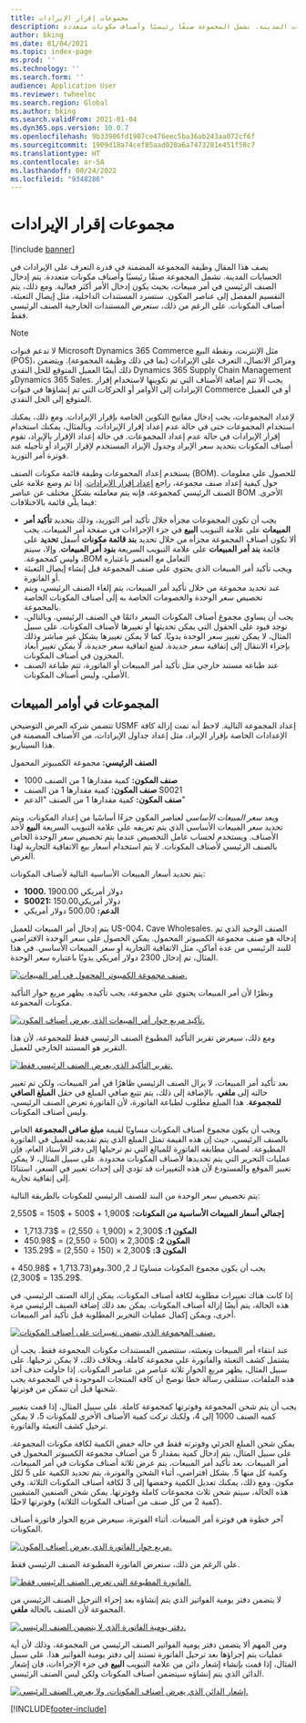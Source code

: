 ```yaml
---
title: مجموعات إقرار الإيرادات
description: يصف هذا المقال وظيفة المجموعة المضمنة في قدرة التعرف على الإيرادات في الحسابات المدينة. تشمل المجموعة صنفًا رئيسيًا وأصناف مكونات متعددة.
author: bking
ms.date: 01/04/2021
ms.topic: index-page
ms.prod: ''
ms.technology: ''
ms.search.form: ''
audience: Application User
ms.reviewer: twheeloc
ms.search.region: Global
ms.author: bking
ms.search.validFrom: 2021-01-04
ms.dyn365.ops.version: 10.0.7
ms.openlocfilehash: 9b33906fd1907ce476eec5ba36ab243aa072cf6f
ms.sourcegitcommit: 1909d18a74cef85aad020a6a7473281e451f58c7
ms.translationtype: HT
ms.contentlocale: ar-SA
ms.lasthandoff: 08/24/2022
ms.locfileid: "9348286"
---
```

# <a name="revenue-recognition-bundles"></a>مجموعات إقرار الإيرادات

[!include [banner](../includes/banner.md)]

يصف هذا المقال وظيفة المجموعة المضمنة في قدرة التعرف على الإيرادات في الحسابات المدينة. تشمل المجموعة صنفًا رئيسيًا وأصناف مكونات متعددة. يتم إدخال الصنف الرئيسي في أمر مبيعات، بحيث يكون إدخال الأمر أكثر فعالية. ومع ذلك، يتم التقسيم المفصل إلى عناصر المكون. ستسرد المستندات الداخلية، مثل إيصال التعبئة، أصناف المكونات. على الرغم من ذلك، ستعرض المستندات الخارجية الصنف الرئيسي فقط.

> [!NOTE]
> لا تدعم قنوات Microsoft Dynamics 365 Commerce مثل الإنترنت، ونقطة البيع (POS)، ومراكز الاتصال، التعرف على الإيرادات (بما في ذلك وظيفة المجموعة). ويتضمن ذلك أيضًا العميل المتوقع للحل النقدي Dynamics 365 Supply Chain Management وDynamics 365 Sales. يجب ألا تتم إضافة الأصناف التي تم تكوينها لاستخدام إقرار الإيرادات إلى الأوامر أو الحركات التي تم إنشاؤها في قنوات Commerce أو في العميل المتوقع إلى الحل النقدي.

لإعداد المجموعات، يجب إدخال مفاتيح التكوين الخاصة بإقرار الإيرادات. ومع ذلك، يمكنك استخدام المجموعات حتى في حالة عدم إعداد إقرار الإيرادات. وبالمثال، يمكنك استخدام إقرار الإيرادات في حالة عدم إعداد المجموعات. في حالة إعداد الإقرار بالإيراد، تقوم أصناف المكونات بتحديد سعر الإيراد وجدول الإيراد المستخدم لإقرار الإيراد أو تأجيله عند فوترة أمر التوريد.

يستخدم إعداد المجموعات وظيفة قائمة مكونات الصنف (BOM). للحصول علي معلومات حول كيفية إعداد صنف مجموعة، راجع [‏‫إعداد إقرار الإيرادات‬](revenue-recognition-setup.md). إذا تم وضع علامة على الصنف الرئيسي كمجموعة، فإنه يتم معاملته بشكلٍ مختلف عن عناصر BOM الأخرى. فيما يلي قائمة بالاختلافات:

- يجب أن تكون المجموعات مجزأه خلال تأكيد أمر التوريد، وذلك بتحديد **تأكيد أمر المبيعات** على علامة التبويب **البيع** في جزء الإجراءات في صفحة أمر المبيعات. يجب ألا تكون أصناف المجموعة مجزأه من خلال تحديد **بند قائمة مكونات** أسفل **تحديد** على قائمة **بند أمر المبيعات** على ‏‫علامة التبويب السريعة **بنود أمر المبيعات**. وإلا، سيتم التعامل مع العنصر باعتباره BOM، وليس كمجموعة.
- ويجب تأكيد أمر المبيعات الذي يحتوي على صنف المجموعة قبل إنشاء إيصال التعبئة أو الفاتورة.
- عند تحديد مجموعة من خلال تأكيد أمر المبيعات، يتم إلغاء الصنف الرئيسي، ويتم تخصيص سعر الوحدة والخصومات الخاصة به إلى أصناف المكونات الخاصة بالمجموعة.
- يجب أن يساوي مجموع أصناف المكونات السعر دائمًا في الصنف الرئيسي. وبالتالي، توجد قيود على الحقول التي يمكن تحديثها أو تغييرها لأصناف المكونات. على سبيل المثال، لا يمكن تغيير سعر الوحدة يدويًا. كما لا يمكن تغييرها بشكلٍ غير مباشر وذلك بإجراء الانتقال إلى إتفاقية سعر جديدة. لمنع اتفاقية سعر جديدة، لا يمكن تغيير أبعاد المخزون في أصناف المكونات.
- عند طباعه مستند خارجي مثل تأكيد أمر المبيعات أو الفاتورة، تتم طباعة الصنف الأصلي، وليس أصناف المكونات.

## <a name="bundles-on-sales-orders"></a>المجموعات في أوامر المبيعات

تتضمن شركه العرض التوضيحي USMF إعداد المجموعة التالية. لاحظ أنه تمت إزالة كافة الإعدادات الخاصة بإقرار الإيراد، مثل إعداد جداول الإيرادات، من الأصناف المضمنة في هذا السيناريو.

**الصنف الرئيسي:** مجموعة الكمبيوتر المحمول

- **صنف المكون:** كمية مقدارها 1 من الصنف 1000
- **صنف المكون:** كمية مقدارها 1 من الصنف S0021
- **صنف المكون:** كمية مقدارها 1 من الصنف "الدعم"

ويعد *سعر المبيعات الأساسي* لعناصر المكون جزءًا أساسًيا من إعداد المكونات. ويتم تحديد سعر المبيعات الأساسي الذي يتم تعريفه على علامة التبويب السريعة **البيع** لأحد الأصناف. ويستخدم لحساب عامل التخصيص عندما يتم تخصيص سعر الوحدة الخاص بالصنف الرئيسي لأصناف المكونات. لا يتم استخدام أسعار بيع الاتفاقية التجارية لهذا الغرض.

يتم تحديد أسعار المبيعات الأساسية التالية لأصناف المكونات:

- **1000.** 1900.00 دولار أمريكي
- **S0021:** 150.00دولار أمريكي
- **الدعم:** 500.00 دولار أمريكي

يتم إدخال أمر المبيعات للعميل US-004، Cave Wholesales. الصنف الوحيد الذي تم إدخاله هو صنف مجموعة الكمبيوتر المحمول‬. يمكن الحصول على سعر الوحدة الافتراضي للبند الرئيسي من عدة أماكن، مثل الاتفاقية التجارية أو سعر المبيعات الأساسي. في هذا المثال، تم إدخال 2300 دولار أمريكي يدويًا باعتباره سعر الوحدة.

[![صنف مجموعة الكمبيوتر المحمول في أمر المبيعات.](./media/bundle-01.png)](./media/bundle-01.png)

ونظرًا لأن أمر المبيعات يحتوي على مجموعة، يجب تأكيده. يظهر مربع حوار التأكيد مكونات المجموعة.

[![تأكيد مربع حوار أمر المبيعات الذي يعرض أصناف المكون.](./media/bundle-02.png)](./media/bundle-02.png)

ومع ذلك، سيعرض تقرير التأكيد المطبوع الصنف الرئيسي فقط للمجموعة، لأن هذا التقرير هو المستند الخارجي للعميل.

[![تقرير التأكيد الذي يعرض الصنف الرئيسي فقط.](./media/bundle-03.png)](./media/bundle-03.png)

بعد تأكيد أمر المبيعات، لا يزال الصنف الرئيسي ظاهرًا في أمر المبيعات، ولكن تم تغيير حالته إلى **ملغي**. بالإضافة إلى ذلك، يتم تتبع صافي المبلغ في حقل **المبلغ الصافي للمجموعة**. هذا المبلغ مطلوب لطباعة الفاتورة، لأن الفاتورة تعرض الصنف الرئيسي، وليس أصناف المكونات.

ويجب أن يكون مجموع أصناف المكونات مساويًا لقيمة **مبلغ صافي المجموعة** الخاص بالصنف الرئيسي، حيث إن هذه القيمة تمثل المبلغ الذي يتم تقديمه للعميل في الفاتورة المطبوعة. لضمان مطابقه الفاتورة للمبالغ التي تم ترحيلها إلى دفتر الأستاذ العام، فإن عمليات التحرير التي يتم تحديدها لأصناف المكونات محدودة. على سبيل المثال، لا يمكن تغيير الموقع والمستودع لأن هذه التغييرات قد تؤدي إلى إحداث تغيير في السعر، استنادًا إلى إتفاقية تجارية.

يتم تخصيص سعر الوحدة من البند للصنف الرئيسي للمكونات بالطريقة التالية:

**إجمالي أسعار المبيعات الأساسية من المكونات:** $1,900 + $500 + $150 = $2,550

- **المكون 1:** $2,300 × (1,900 ÷ 2,550) = $1,713.73
- **المكون 2:** $2,300 × (500 ÷ 2,550) = $450.98
- **المكون 3:** $2,300 × (150 ÷ 2,550) = $135.29

يجب أن يكون مجموع المكونات مساويًا لـ $2,300، وهو ($1,713.73 + $450.98 + $135.29 = $2,300).

إذا كانت هناك تغييرات مطلوبة لكافة أصناف المكونات، يمكن إزالة الصنف الرئيسي. في هذه الحالة، يتم أيضًا إزالة أصناف المكونات. يمكن بعد ذلك إضافة الصنف الرئيسي مرة أخرى، ويمكن إكمال عمليات التحرير المطلوبة قبل تأكيد أمر المبيعات.

[![صنف المجموعة الذي يتضمن تغييرات على أصناف المكونات.](./media/bundle-04.png)](./media/bundle-04.png)

عند انتقاء أمر المبيعات وتعبئته، ستتضمن المستندات مكونات المجموعة فقط. يجب أن يشتمل كشف التعبئة والفاتورة علي مجموعة كاملة. وبخلاف ذلك، لا يمكن ترحيلها. على سبيل المثال، يظهر مربع الحوار ثلاثة عناصر من عناصر المكونات. إذا حاولت حذف أحد هذه الملفات، ستتلقى رسالة خطأ توضح أن كافة المنتجات الموجودة في المجموعة يجب شحنها قبل أن تتمكن من فوترتها.

يجب أن يتم شحن المجموعة وفوترتها كمجموعة كاملة. على سبيل المثال، إذا قمت بتغيير كميه الصنف 1000 إلى 4، ولكنك تركت كمية الأصناف الأخرى للمكونات 5، لا يمكن ترحيل كشف التعبئة والفاتورة.

يمكن شحن المبلغ الجزئي وفوترته فقط في حاله خفض الكمية لكافة مكونات المجموعة. على سبيل المثال، يتم إدخال كمية بمقدار 5 من أصناف مجموعة الكمبيوتر المحمول في أمر المبيعات. بعد تأكيد أمر المبيعات، يتم عرض ثلاثة أصناف مكونات في أمر المبيعات، وكمية كل منها 5. بشكل افتراضي، أثناء الشحن والفوترة، يتم تحديد الكمية على 5 لكل مكون. ومع ذلك، يمكنك تعديل الكمية وخفضها إلى 3 لكافة أصناف المكونات الثلاثة. وفي هذه الحالة، سيتم شحن ثلاث مجموعات كاملة وفوترتها. يمكن شحن الصنفين المتبقيين (كمية 2 من كل صنف من أصناف المكونات الثلاثة) وفوترتها لاحقًا.

آخر خطوة هي فوترة أمر المبيعات. أثناء الفوترة، سيعرض مربع الحوار فاتورة أصناف المكونات.

[![مربع حوار الفاتورة الذي يعرض أصناف المكون.](./media/bundle-06.png)](./media/bundle-06.png)

على الرغم من ذلك، ستعرض الفاتورة المطبوعة الصنف الرئيسي فقط.
 
[![الفاتورة المطبوعة التي تعرض الصنف الرئيسي فقط.](./media/bundle-07.png)](./media/bundle-07.png)

لا يتضمن دفتر يومية الفواتير الذي يتم إنشاؤه بعد إجراء الترحيل الصنف الرئيسي من المجموعة لأن الصنف بالحالة **ملغي**.

[![دفتر يومية الفاتورة الذي لا يتضمن الصنف الرئيسي.](./media/bundle-08.png)](./media/bundle-08.png)

ومن المهم ألا يتضمن دفتر يومية الفواتير الصنف الرئيسي من المجموعة، وذلك لأن أية عمليات يتم إجراؤها بعد ترحيل الفاتورة تستند إلى دفتر يومية الفواتير هذا. على سبيل المثال، إذا قمت بإنشاء إشعار دائن من علامة التبويب **البيع** في جزء الإجراءات، فان إشعار الدائن الذي يتم إنشاؤه سيتضمن أصناف المكونات ولكن ليس الصنف الرئيسي.

[![إشعار الدائن الذي يعرض أصناف المكونات، ولا يعرض الصنف الرئيسي.](./media/bundle-09.png)](./media/bundle-09.png)


[!INCLUDE[footer-include](../../includes/footer-banner.md)]
